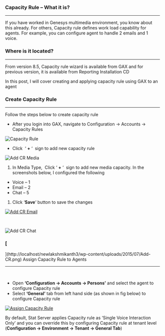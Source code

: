 
### Capacity Rule &#8211; What it is?

* * *

If you have worked in Genesys multimedia environment, you know about this already. For others, Capacity rule defines work load capability for agents. For example, you can configure agent to handle 2 emails and 1 voice.

### Where is it located?

* * *

From version 8.5, Capacity rule wizard is available from GAX and for previous version, it is available from Reporting Installation CD

In this post, I will cover creating and applying capacity rule using GAX to an agent

### Create Capacity Rule

* * *

Follow the steps below to create capacity rule

  * After you login into GAX, navigate to Configuration -> Accounts -> Capacity Rules

<img class="aligncenter wp-image-5901 size-large" src="/wp-content/uploads/2015/07/Capacity-Rule-1024x497.png" alt="Capacity Rule" width="600" height="291" srcset="http://localhost/newlakshmikanth3/wp-content/uploads/2015/07/Capacity-Rule-1024x497.png 1024w, http://localhost/newlakshmikanth3/wp-content/uploads/2015/07/Capacity-Rule-300x145.png 300w, http://localhost/newlakshmikanth3/wp-content/uploads/2015/07/Capacity-Rule-768x372.png 768w, http://localhost/newlakshmikanth3/wp-content/uploads/2015/07/Capacity-Rule.png 1225w" sizes="(max-width: 600px) 100vw, 600px" /> 

  * Click  &#8216; **+** &#8216;  sign to add new capacity rule

<img class="aligncenter wp-image-5861 size-large" src="/wp-content/uploads/2015/07/Add-CR-Media-1024x453.png" alt="Add CR Media" width="600" height="265" srcset="http://localhost/newlakshmikanth3/wp-content/uploads/2015/07/Add-CR-Media-1024x453.png 1024w, http://localhost/newlakshmikanth3/wp-content/uploads/2015/07/Add-CR-Media-300x133.png 300w, http://localhost/newlakshmikanth3/wp-content/uploads/2015/07/Add-CR-Media-768x340.png 768w, http://localhost/newlakshmikanth3/wp-content/uploads/2015/07/Add-CR-Media.png 1339w" sizes="(max-width: 600px) 100vw, 600px" /> 

  1. In Media Type,  Click &#8216; **+** &#8216;  sign to add new media capacity. In the screenshots below, I configured the following

  * Voice &#8211; 1
  * Email &#8211; 2
  * Chat &#8211; 5

  1. Click &#8216;**Save**&#8216; button to save the changes

[<img class="aligncenter wp-image-5851 size-large" src="/wp-content/uploads/2015/07/Add-CR-Email-1-1024x448.png" alt="Add CR Email" width="600" height="263" />](/wp-content/uploads/2015/07/Add-CR-Email-1.png)

&nbsp;

<img class="aligncenter wp-image-5841 size-large" src="/wp-content/uploads/2015/07/Add-CR-Chat-1-1024x458.png" alt="Add CR Chat" width="600" height="268" /> 

### [  
](http://localhost/newlakshmikanth3/wp-content/uploads/2015/07/Add-CR.png) Assign Capacity Rule to Agents

* * *

&nbsp;

  * Open **&#8216;Configuration -> Accounts -> Persons&#8217;** and select the agent to configure Capacity rule
  * Select **&#8216;General&#8217;** tab from left hand side (as shown in fig below) to configure Capacity rule

[<img class="aligncenter wp-image-5921 size-medium" src="/wp-content/uploads/2015/07/Assign-CR-300x207.png" alt="Assign Capacity Rule" width="300" height="207" srcset="http://localhost/newlakshmikanth3/wp-content/uploads/2015/07/Assign-CR-300x207.png 300w, http://localhost/newlakshmikanth3/wp-content/uploads/2015/07/Assign-CR-768x531.png 768w, http://localhost/newlakshmikanth3/wp-content/uploads/2015/07/Assign-CR.png 1008w" sizes="(max-width: 300px) 100vw, 300px" />](http://localhost/newlakshmikanth3/wp-content/uploads/2015/07/Assign-CR.png)

By default, Stat Server applies Capacity rule as &#8216;Single Voice Interaction Only&#8217; and you can override this by configuring Capacity rule at tenant level (**Configuration -> Environment -> Tenant -> General Tab**)